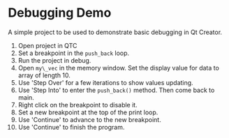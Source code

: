 # Debugging Demo
A simple project to be used to demonstrate basic debugging in Qt Creator.

1. Open project in QTC
2. Set a breakpoint in the `push_back` loop.
3. Run the project in debug.
4. Open `my\_vec` in the memory window. Set the display value for data to array of length 10.
5. Use 'Step Over' for a few iterations to show values updating.
6. Use 'Step Into' to enter the `push_back()` method. Then come back to main.
7. Right click on the breakpoint to disable it.
8. Set a new breakpoint at the top of the print loop.
9. Use 'Continue' to advance to the new breakpoint.
10. Use 'Continue' to finish the program.
